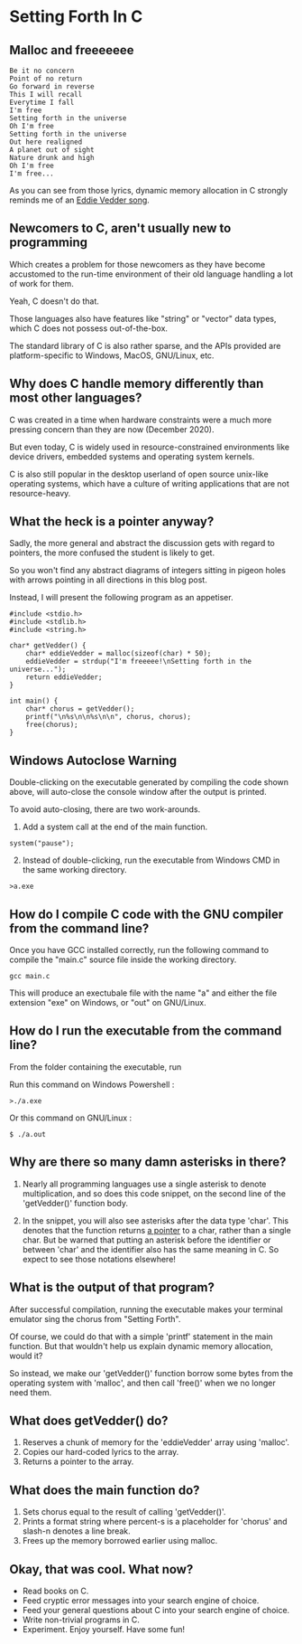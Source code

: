# Setting Forth In C

## Malloc and freeeeeee

```
Be it no concern  
Point of no return  
Go forward in reverse
This I will recall
Everytime I fall
I'm free
Setting forth in the universe
Oh I'm free
Setting forth in the universe
Out here realigned
A planet out of sight
Nature drunk and high
Oh I'm free
I'm free...
```

As you can see from those lyrics, dynamic memory allocation in C strongly reminds me of an [Eddie Vedder song](https://www.youtube.com/watch?v=KDlsH8MbDbs).

## Newcomers to C, aren't usually new to programming

Which creates a problem for those newcomers as they have become accustomed to the run-time environment of their old language handling a lot of work for them.

Yeah, C doesn't do that.

Those languages also have features like "string" or "vector" data types, which C does not possess out-of-the-box.

The standard library of C is also rather sparse, and the APIs provided are platform-specific to Windows, MacOS, GNU/Linux, etc.

## Why does C handle memory differently than most other languages?

C was created in a time when hardware constraints were a much more pressing concern than they are now (December 2020).

But even today, C is widely used in resource-constrained environments like device drivers, embedded systems and operating system kernels.

C is also still popular in the desktop userland of open source unix-like operating systems, which have a culture of writing applications that are not resource-heavy.

## What the heck is a pointer anyway?

Sadly, the more general and abstract the discussion gets with regard to pointers, the more confused the student is likely to get.

So you won't find any abstract diagrams of integers sitting in pigeon holes with arrows pointing in all directions in this blog post.

Instead, I will present the following program as an appetiser.

```
#include <stdio.h>
#include <stdlib.h>
#include <string.h>

char* getVedder() {
    char* eddieVedder = malloc(sizeof(char) * 50);
    eddieVedder = strdup("I'm freeeee!\nSetting forth in the universe...");
    return eddieVedder;
}

int main() {
    char* chorus = getVedder();
    printf("\n%s\n\n%s\n\n", chorus, chorus);
    free(chorus);
}
```

## Windows Autoclose Warning

Double-clicking on the executable generated by compiling the code shown above, will auto-close the console window after the output is printed.

To avoid auto-closing, there are two work-arounds.

1. Add a system call at the end of the main function.

```
system("pause");
```

2. Instead of double-clicking, run the executable from Windows CMD in the same working directory.

```
>a.exe
```

## How do I compile C code with the GNU compiler from the command line?

Once you have GCC installed correctly, run the following command to compile the "main.c" source file inside the working directory.

```
gcc main.c
```

This will produce an exectubale file with the name "a" and either the file extension "exe" on Windows, or "out" on GNU/Linux.

## How do I run the executable from the command line?

From the folder containing the executable, run

Run this command on Windows Powershell :

```
>./a.exe
```

Or this command on GNU/Linux :

```
$ ./a.out
```

## Why are there so many damn asterisks in there?

1. Nearly all programming languages use a single asterisk to denote multiplication, and so does this code snippet, on the second line of the 'getVedder()' function body.

2. In the snippet, you will also see asterisks after the data type 'char'. This denotes that the function returns [a pointer](https://en.wikipedia.org/wiki/Pointer_(computer_programming)) to a char, rather than a single char. But be warned that putting an asterisk before the identifier or between 'char' and the identifier also has the same meaning in C. So expect to see those notations elsewhere!

## What is the output of that program?

After successful compilation, running the executable makes your terminal emulator sing the chorus from "Setting Forth".

Of course, we could do that with a simple 'printf' statement in the main function. But that wouldn't help us explain dynamic memory allocation, would it?

So instead, we make our 'getVedder()' function borrow some bytes from the operating system with 'malloc', and then call 'free()' when we no longer need them.

## What does getVedder() do?

1. Reserves a chunk of memory for the 'eddieVedder' array using 'malloc'.
2. Copies our hard-coded lyrics to the array.
3. Returns a pointer to the array.

## What does the main function do?

1. Sets chorus equal to the result of calling 'getVedder()'.
2. Prints a format string where percent-s is a placeholder for 'chorus' and slash-n denotes a line break.
3. Frees up the memory borrowed earlier using malloc.

## Okay, that was cool. What now?

* Read books on C.
* Feed cryptic error messages into your search engine of choice.
* Feed your general questions about C into your search engine of choice.
* Write non-trivial programs in C.
* Experiment. Enjoy yourself. Have some fun!
